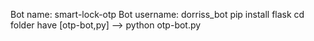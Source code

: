 Bot name: smart-lock-otp
Bot username: dorriss_bot
pip install flask
cd folder have [otp-bot,py] --> python otp-bot.py

